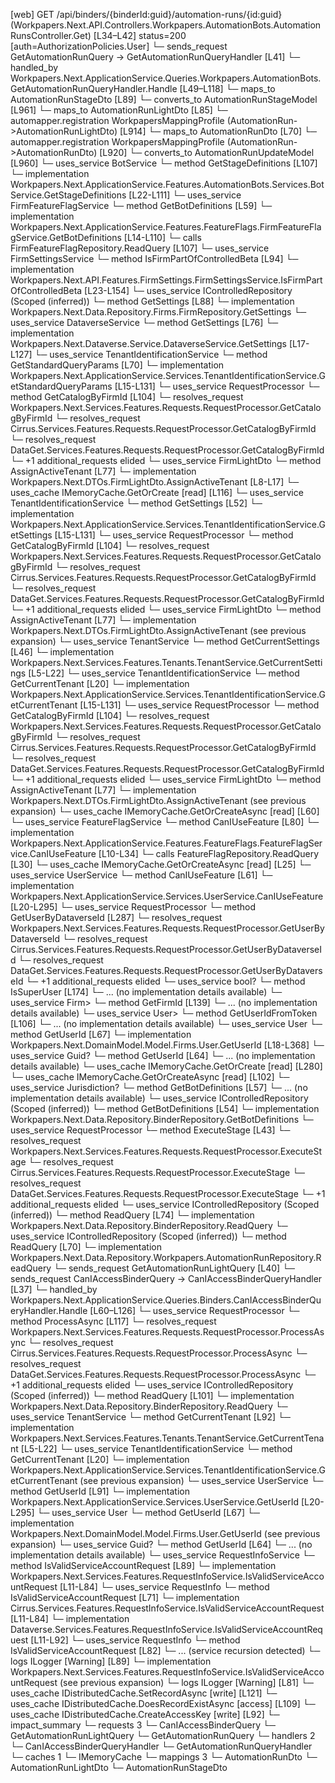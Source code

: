 [web] GET /api/binders/{binderId:guid}/automation-runs/{id:guid}  (Workpapers.Next.API.Controllers.Workpapers.AutomationBots.AutomationRunsController.Get)  [L34–L42] status=200 [auth=AuthorizationPolicies.User]
  └─ sends_request GetAutomationRunQuery -> GetAutomationRunQueryHandler [L41]
    └─ handled_by Workpapers.Next.ApplicationService.Queries.Workpapers.AutomationBots.GetAutomationRunQueryHandler.Handle [L49–L118]
      └─ maps_to AutomationRunStageDto [L89]
        └─ converts_to AutomationRunStageModel [L961]
      └─ maps_to AutomationRunLightDto [L85]
        └─ automapper.registration WorkpapersMappingProfile (AutomationRun->AutomationRunLightDto) [L914]
      └─ maps_to AutomationRunDto [L70]
        └─ automapper.registration WorkpapersMappingProfile (AutomationRun->AutomationRunDto) [L920]
        └─ converts_to AutomationRunUpdateModel [L960]
      └─ uses_service BotService
        └─ method GetStageDefinitions [L107]
          └─ implementation Workpapers.Next.ApplicationService.Features.AutomationBots.Services.BotService.GetStageDefinitions [L22-L111]
            └─ uses_service FirmFeatureFlagService
              └─ method GetBotDefinitions [L59]
                └─ implementation Workpapers.Next.ApplicationService.Features.FeatureFlags.FirmFeatureFlagService.GetBotDefinitions [L14-L110]
                  └─ calls FirmFeatureFlagRepository.ReadQuery [L107]
                  └─ uses_service FirmSettingsService
                    └─ method IsFirmPartOfControlledBeta [L94]
                      └─ implementation Workpapers.Next.API.Features.FirmSettings.FirmSettingsService.IsFirmPartOfControlledBeta [L23-L154]
                        └─ uses_service IControlledRepository<Firm> (Scoped (inferred))
                          └─ method GetSettings [L88]
                            └─ implementation Workpapers.Next.Data.Repository.Firms.FirmRepository.GetSettings
                        └─ uses_service DataverseService
                          └─ method GetSettings [L76]
                            └─ implementation Workpapers.Next.Dataverse.Service.DataverseService.GetSettings [L17-L127]
                              └─ uses_service TenantIdentificationService
                                └─ method GetStandardQueryParams [L70]
                                  └─ implementation Workpapers.Next.ApplicationService.Services.TenantIdentificationService.GetStandardQueryParams [L15-L131]
                                    └─ uses_service RequestProcessor
                                      └─ method GetCatalogByFirmId [L104]
                                        └─ resolves_request Workpapers.Next.Services.Features.Requests.RequestProcessor.GetCatalogByFirmId
                                        └─ resolves_request Cirrus.Services.Features.Requests.RequestProcessor.GetCatalogByFirmId
                                        └─ resolves_request DataGet.Services.Features.Requests.RequestProcessor.GetCatalogByFirmId
                                        └─ +1 additional_requests elided
                                    └─ uses_service FirmLightDto
                                      └─ method AssignActiveTenant [L77]
                                        └─ implementation Workpapers.Next.DTOs.FirmLightDto.AssignActiveTenant [L8-L17]
                                    └─ uses_cache IMemoryCache.GetOrCreate [read] [L116]
                        └─ uses_service TenantIdentificationService
                          └─ method GetSettings [L52]
                            └─ implementation Workpapers.Next.ApplicationService.Services.TenantIdentificationService.GetSettings [L15-L131]
                              └─ uses_service RequestProcessor
                                └─ method GetCatalogByFirmId [L104]
                                  └─ resolves_request Workpapers.Next.Services.Features.Requests.RequestProcessor.GetCatalogByFirmId
                                  └─ resolves_request Cirrus.Services.Features.Requests.RequestProcessor.GetCatalogByFirmId
                                  └─ resolves_request DataGet.Services.Features.Requests.RequestProcessor.GetCatalogByFirmId
                                  └─ +1 additional_requests elided
                              └─ uses_service FirmLightDto
                                └─ method AssignActiveTenant [L77]
                                  └─ implementation Workpapers.Next.DTOs.FirmLightDto.AssignActiveTenant (see previous expansion)
                        └─ uses_service TenantService
                          └─ method GetCurrentSettings [L46]
                            └─ implementation Workpapers.Next.Services.Features.Tenants.TenantService.GetCurrentSettings [L5-L22]
                              └─ uses_service TenantIdentificationService
                                └─ method GetCurrentTenant [L20]
                                  └─ implementation Workpapers.Next.ApplicationService.Services.TenantIdentificationService.GetCurrentTenant [L15-L131]
                                    └─ uses_service RequestProcessor
                                      └─ method GetCatalogByFirmId [L104]
                                        └─ resolves_request Workpapers.Next.Services.Features.Requests.RequestProcessor.GetCatalogByFirmId
                                        └─ resolves_request Cirrus.Services.Features.Requests.RequestProcessor.GetCatalogByFirmId
                                        └─ resolves_request DataGet.Services.Features.Requests.RequestProcessor.GetCatalogByFirmId
                                        └─ +1 additional_requests elided
                                    └─ uses_service FirmLightDto
                                      └─ method AssignActiveTenant [L77]
                                        └─ implementation Workpapers.Next.DTOs.FirmLightDto.AssignActiveTenant (see previous expansion)
                        └─ uses_cache IMemoryCache.GetOrCreateAsync [read] [L60]
                  └─ uses_service FeatureFlagService
                    └─ method CanIUseFeature [L80]
                      └─ implementation Workpapers.Next.ApplicationService.Features.FeatureFlags.FeatureFlagService.CanIUseFeature [L10-L34]
                        └─ calls FeatureFlagRepository.ReadQuery [L30]
                        └─ uses_cache IMemoryCache.GetOrCreateAsync [read] [L25]
                  └─ uses_service UserService
                    └─ method CanIUseFeature [L61]
                      └─ implementation Workpapers.Next.ApplicationService.Services.UserService.CanIUseFeature [L20-L295]
                        └─ uses_service RequestProcessor
                          └─ method GetUserByDataverseId [L287]
                            └─ resolves_request Workpapers.Next.Services.Features.Requests.RequestProcessor.GetUserByDataverseId
                            └─ resolves_request Cirrus.Services.Features.Requests.RequestProcessor.GetUserByDataverseId
                            └─ resolves_request DataGet.Services.Features.Requests.RequestProcessor.GetUserByDataverseId
                            └─ +1 additional_requests elided
                        └─ uses_service bool?
                          └─ method IsSuperUser [L174]
                            └─ ... (no implementation details available)
                        └─ uses_service Firm>
                          └─ method GetFirmId [L139]
                            └─ ... (no implementation details available)
                        └─ uses_service User>
                          └─ method GetUserIdFromToken [L106]
                            └─ ... (no implementation details available)
                        └─ uses_service User
                          └─ method GetUserId [L67]
                            └─ implementation Workpapers.Next.DomainModel.Model.Firms.User.GetUserId [L18-L368]
                        └─ uses_service Guid?
                          └─ method GetUserId [L64]
                            └─ ... (no implementation details available)
                        └─ uses_cache IMemoryCache.GetOrCreate [read] [L280]
                  └─ uses_cache IMemoryCache.GetOrCreateAsync [read] [L102]
            └─ uses_service Jurisdiction?
              └─ method GetBotDefinitions [L57]
                └─ ... (no implementation details available)
            └─ uses_service IControlledRepository<Binder> (Scoped (inferred))
              └─ method GetBotDefinitions [L54]
                └─ implementation Workpapers.Next.Data.Repository.BinderRepository.GetBotDefinitions
            └─ uses_service RequestProcessor
              └─ method ExecuteStage [L43]
                └─ resolves_request Workpapers.Next.Services.Features.Requests.RequestProcessor.ExecuteStage
                └─ resolves_request Cirrus.Services.Features.Requests.RequestProcessor.ExecuteStage
                └─ resolves_request DataGet.Services.Features.Requests.RequestProcessor.ExecuteStage
                └─ +1 additional_requests elided
      └─ uses_service IControlledRepository<Binder> (Scoped (inferred))
        └─ method ReadQuery [L74]
          └─ implementation Workpapers.Next.Data.Repository.BinderRepository.ReadQuery
      └─ uses_service IControlledRepository<AutomationRun> (Scoped (inferred))
        └─ method ReadQuery [L70]
          └─ implementation Workpapers.Next.Data.Repository.Workpapers.AutomationRunRepository.ReadQuery
  └─ sends_request GetAutomationRunLightQuery [L40]
  └─ sends_request CanIAccessBinderQuery -> CanIAccessBinderQueryHandler [L37]
    └─ handled_by Workpapers.Next.ApplicationService.Queries.Binders.CanIAccessBinderQueryHandler.Handle [L60–L126]
      └─ uses_service RequestProcessor
        └─ method ProcessAsync [L117]
          └─ resolves_request Workpapers.Next.Services.Features.Requests.RequestProcessor.ProcessAsync
          └─ resolves_request Cirrus.Services.Features.Requests.RequestProcessor.ProcessAsync
          └─ resolves_request DataGet.Services.Features.Requests.RequestProcessor.ProcessAsync
          └─ +1 additional_requests elided
      └─ uses_service IControlledRepository<Binder> (Scoped (inferred))
        └─ method ReadQuery [L101]
          └─ implementation Workpapers.Next.Data.Repository.BinderRepository.ReadQuery
      └─ uses_service TenantService
        └─ method GetCurrentTenant [L92]
          └─ implementation Workpapers.Next.Services.Features.Tenants.TenantService.GetCurrentTenant [L5-L22]
            └─ uses_service TenantIdentificationService
              └─ method GetCurrentTenant [L20]
                └─ implementation Workpapers.Next.ApplicationService.Services.TenantIdentificationService.GetCurrentTenant (see previous expansion)
      └─ uses_service UserService
        └─ method GetUserId [L91]
          └─ implementation Workpapers.Next.ApplicationService.Services.UserService.GetUserId [L20-L295]
            └─ uses_service User
              └─ method GetUserId [L67]
                └─ implementation Workpapers.Next.DomainModel.Model.Firms.User.GetUserId (see previous expansion)
            └─ uses_service Guid?
              └─ method GetUserId [L64]
                └─ ... (no implementation details available)
      └─ uses_service RequestInfoService
        └─ method IsValidServiceAccountRequest [L89]
          └─ implementation Workpapers.Next.Services.Features.RequestInfoService.IsValidServiceAccountRequest [L11-L84]
            └─ uses_service RequestInfo
              └─ method IsValidServiceAccountRequest [L71]
                └─ implementation Cirrus.Services.Features.RequestInfoService.IsValidServiceAccountRequest [L11-L84]
                └─ implementation Dataverse.Services.Features.RequestInfoService.IsValidServiceAccountRequest [L11-L92]
                  └─ uses_service RequestInfo
                    └─ method IsValidServiceAccountRequest [L82]
                      └─ ... (service recursion detected)
                  └─ logs ILogger<IRequestInfoService> [Warning] [L89]
                └─ implementation Workpapers.Next.Services.Features.RequestInfoService.IsValidServiceAccountRequest (see previous expansion)
            └─ logs ILogger<IRequestInfoService> [Warning] [L81]
      └─ uses_cache IDistributedCache.SetRecordAsync [write] [L121]
      └─ uses_cache IDistributedCache.DoesRecordExistAsync [access] [L109]
      └─ uses_cache IDistributedCache.CreateAccessKey [write] [L92]
  └─ impact_summary
    └─ requests 3
      └─ CanIAccessBinderQuery
      └─ GetAutomationRunLightQuery
      └─ GetAutomationRunQuery
    └─ handlers 2
      └─ CanIAccessBinderQueryHandler
      └─ GetAutomationRunQueryHandler
    └─ caches 1
      └─ IMemoryCache
    └─ mappings 3
      └─ AutomationRunDto
      └─ AutomationRunLightDto
      └─ AutomationRunStageDto

